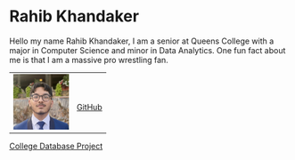 
# Rahib Khandaker

Hello my name Rahib Khandaker, I am a senior at Queens College with a major in Computer Science and minor in Data Analytics.
One fun fact about me is that I am a massive pro wrestling fan.

<table>
  <tr>
    <td>
      <img src="assets/css/IMG_2689.jpg" width="100" height="100"/>
    </td>
    <td>
      <a Hello my name Rahib Khandaker, I am a senior at Queens College with a major in Computer Science and minor in Data Analytics.
One fun fact about me is that I am a massive pro wrestling fan.>
      <br>
      <a href="https://github.com/Rahib-Khan">GitHub</a>
    </td>
  </tr>
</table>




[College Database Project](https://github.com/Rahib-Khan/CS331_NG_3/tree/main)



